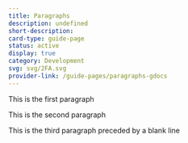 ```yaml
---
title: Paragraphs
description: undefined
short-description: 
card-type: guide-page
status: active
display: true
category: Development
svg: svg/2FA.svg
provider-link: /guide-pages/paragraphs-gdocs
---
```

This is the first paragraph


This is the second paragraph


This is the third paragraph preceded by a blank line
